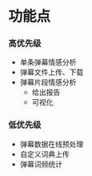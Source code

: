 # 功能点
### 高优先级
- 单条弹幕情感分析
- 弹幕文件上传、下载
- 弹幕片段情感分析
    - 给出报告
    - 可视化
### 低优先级
- 弹幕数据在线预处理
- 自定义词典上传
- 弹幕词频统计